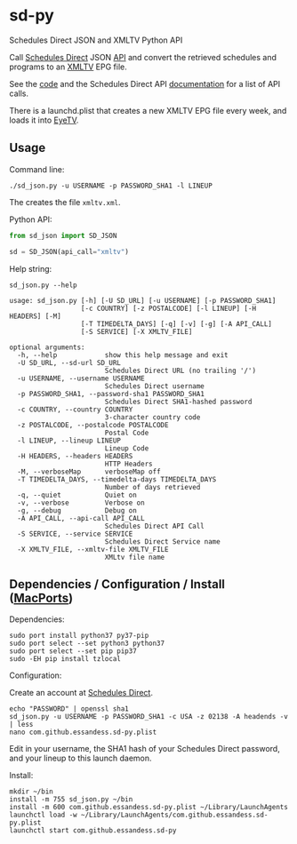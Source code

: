# sd-py
Schedules Direct JSON and XMLTV Python API

Call [Schedules Direct](https://schedulesdirect.org/) JSON [API](../../../../SchedulesDirect/JSON-Service/wiki/API-20141201) 
and convert the retrieved schedules and programs to an [XMLTV](../../../../XMLTV/xmltv/blob/master/xmltv.dtd) EPG file.

See the [code](./sd_json.py) and the Schedules Direct API [documentation](../../../../SchedulesDirect/JSON-Service/wiki/API-20141201) for a 
list of API calls.

There is a launchd.plist that creates a new XMLTV EPG file every week, and loads it into [EyeTV](../../../etv-comskip).

## Usage

Command line:
```
./sd_json.py -u USERNAME -p PASSWORD_SHA1 -l LINEUP
```

The creates the file `xmltv.xml`.

Python API:
```python
from sd_json import SD_JSON

sd = SD_JSON(api_call="xmltv")
```

Help string:
```
sd_json.py --help
```

```
usage: sd_json.py [-h] [-U SD_URL] [-u USERNAME] [-p PASSWORD_SHA1]
                  [-c COUNTRY] [-z POSTALCODE] [-l LINEUP] [-H HEADERS] [-M]
                  [-T TIMEDELTA_DAYS] [-q] [-v] [-g] [-A API_CALL]
                  [-S SERVICE] [-X XMLTV_FILE]

optional arguments:
  -h, --help            show this help message and exit
  -U SD_URL, --sd-url SD_URL
                        Schedules Direct URL (no trailing '/')
  -u USERNAME, --username USERNAME
                        Schedules Direct username
  -p PASSWORD_SHA1, --password-sha1 PASSWORD_SHA1
                        Schedules Direct SHA1-hashed password
  -c COUNTRY, --country COUNTRY
                        3-character country code
  -z POSTALCODE, --postalcode POSTALCODE
                        Postal Code
  -l LINEUP, --lineup LINEUP
                        Lineup Code
  -H HEADERS, --headers HEADERS
                        HTTP Headers
  -M, --verboseMap      verboseMap off
  -T TIMEDELTA_DAYS, --timedelta-days TIMEDELTA_DAYS
                        Number of days retrieved
  -q, --quiet           Quiet on
  -v, --verbose         Verbose on
  -g, --debug           Debug on
  -A API_CALL, --api-call API_CALL
                        Schedules Direct API Call
  -S SERVICE, --service SERVICE
                        Schedules Direct Service name
  -X XMLTV_FILE, --xmltv-file XMLTV_FILE
                        XMLtv file name
```

## Dependencies / Configuration / Install ([MacPorts](https://www.macports.org))

Dependencies:
```
sudo port install python37 py37-pip
sudo port select --set python3 python37
sudo port select --set pip pip37
sudo -EH pip install tzlocal
```

Configuration:

Create an account at [Schedules Direct](https://schedulesdirect.org/).

```
echo "PASSWORD" | openssl sha1
sd_json.py -u USERNAME -p PASSWORD_SHA1 -c USA -z 02138 -A headends -v | less
nano com.github.essandess.sd-py.plist
```

Edit in your username, the SHA1 hash of your Schedules Direct password, and your lineup to this launch daemon.

Install:
```
mkdir ~/bin
install -m 755 sd_json.py ~/bin
install -m 600 com.github.essandess.sd-py.plist ~/Library/LaunchAgents
launchctl load -w ~/Library/LaunchAgents/com.github.essandess.sd-py.plist
launchctl start com.github.essandess.sd-py
```
